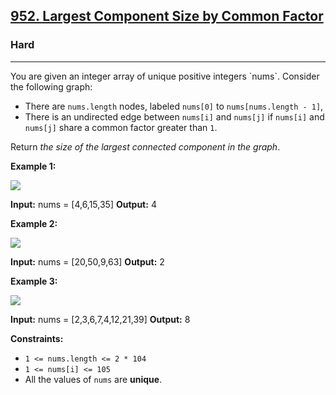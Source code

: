 <h2><a href="https://leetcode.com/problems/largest-component-size-by-common-factor/">952. Largest Component Size by Common Factor</a></h2><h3>Hard</h3><hr>You are given an integer array of unique positive integers `nums`. Consider the following graph:

*   There are `nums.length` nodes, labeled `nums[0]` to `nums[nums.length - 1]`,
*   There is an undirected edge between `nums[i]` and `nums[j]` if `nums[i]` and `nums[j]` share a common factor greater than `1`.

Return _the size of the largest connected component in the graph_.

**Example 1:**

![](https://assets.leetcode.com/uploads/2018/12/01/ex1.png)

**Input:** nums = \[4,6,15,35\]
**Output:** 4

**Example 2:**

![](https://assets.leetcode.com/uploads/2018/12/01/ex2.png)

**Input:** nums = \[20,50,9,63\]
**Output:** 2

**Example 3:**

![](https://assets.leetcode.com/uploads/2018/12/01/ex3.png)

**Input:** nums = \[2,3,6,7,4,12,21,39\]
**Output:** 8

**Constraints:**

*   `1 <= nums.length <= 2 * 104`
*   `1 <= nums[i] <= 105`
*   All the values of `nums` are **unique**.